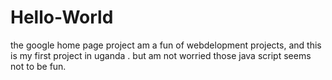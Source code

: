 # Hello-World
the google home page project
am a fun of webdelopment projects, and this is my first project in uganda . but am not worried those java script seems not to be fun.
